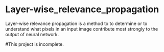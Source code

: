 # Layer-wise_relevance_propagation

Layer-wise relevance propagation is a method to to determine or to understand what pixels in an input image contribute most strongly to the output of neural network.

#This project is incomplete.

